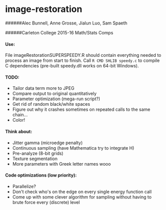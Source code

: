 # image-restoration
######Alec Bunnell, Anne Grosse, Jialun Luo, Sam Spaeth

######Carleton College 2015-16 Math/Stats Comps

#### Use:
File imageRestorationSUPERSPEEDY.R should contain everything needed to process an image from start to finish. Call `R CMD SHLIB speedy.c` to compile C dependencies (pre-built speedy.dll works on 64-bit Windows).

#### TODO:
+ Tailor data term more to JPEG
+ Compare output to original quantitatively
+ Parameter optimization (mega-run script?)
+ Get rid of random black/white spaces
+ Figure out why it crashes sometimes on repeated calls to the same chain...
+ Color!

#### Think about:
+ Jitter gamma (microedge penalty)
+ Continuous sampling (have Mathematica try to integrate H)
+ Pre-analyze (8-bit grids)
+ Texture segmentation
+ More parameters with Greek letter names wooo

#### Code optimizations (low priority):
+ Parallelize?
+ Don't check who's on the edge on every single energy function call
+ Come up with some clever algorithm for sampling without having to brute force every (discrete) level
